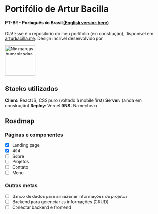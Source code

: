 # Portifólio de Artur Bacilla
#### 
#### PT-BR - Português do Brasil [(English version here)](https://github.com/arturbacilla/portfolio/blob/26b9dd0ebc05d8ff5a00c5973c3d9eec5432e657/README_en.md)
 
Olá! Esse é o repositório do meu portifólio (em construção), disponível em [arturbacilla.me](https://arturbacilla.me).
Design incrível desenvolvido por

[<picture>
  <source media="(prefers-color-scheme: light)" srcset="https://nicoleferreira.com.br/wp-content/uploads/2021/04/Ativo-46.png" width="100">
  <img alt="Nic marcas humanizadas." src="https://nicoleferreira.com.br/wp-content/uploads/2020/08/nic-logo-menu.png" width="100">
</picture>](https://nicoleferreira.com.br/)

## Stacks utilizadas

**Client:** ReactJS, CSS puro (voltado à mobile first)
**Server:** (ainda em construção)
**Deploy:** Vercel
**DNS:** Namecheap

## Roadmap

 ### Páginas e componentes
 - [x] Landing page
 - [x] 404
 - [ ] Sobre
 - [ ] Projetos
 - [ ] Contato 
 - [ ] Menu
 ### Outras metas
- [ ] Banco de dados para armazenar informações de projetos
- [ ] Backend para gerenciar as informações (CRUD)
- [ ] Conectar backend e frontend
